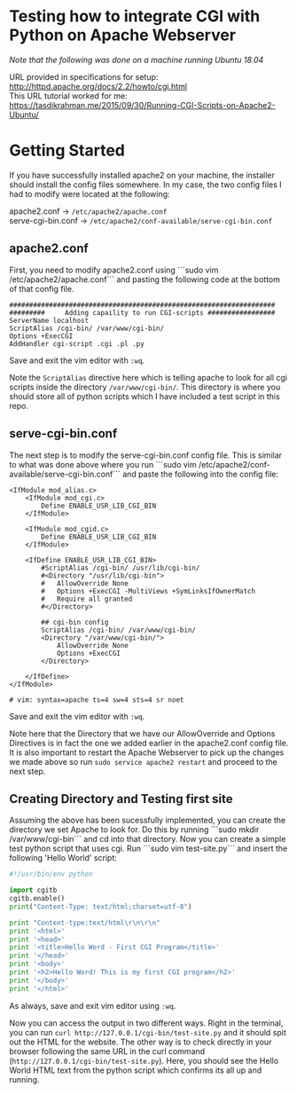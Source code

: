 # Testing how to integrate CGI with Python on Apache Webserver

*Note that the following was done on a machine running Ubuntu 18.04*

URL provided in specifications for setup: http://httpd.apache.org/docs/2.2/howto/cgi.html <br/>
This URL tutorial worked for me: https://tasdikrahman.me/2015/09/30/Running-CGI-Scripts-on-Apache2-Ubuntu/


# Getting Started

If you have successfully installed apache2 on your machine, the installer should install the config files somewhere. In my case, the two config files I had to modify were located at the following: 

apache2.conf -> ```/etc/apache2/apache.conf```<br/>
serve-cgi-bin.conf -> ```/etc/apache2/conf-available/serve-cgi-bin.conf```<br/>


<h2> apache2.conf </h2>
First, you need to modify apache2.conf using ```sudo vim /etc/apache2/apache.conf``` and pasting the following code at the bottom of that config file.

```
###################################################################
#########     Adding capaility to run CGI-scripts #################
ServerName localhost
ScriptAlias /cgi-bin/ /var/www/cgi-bin/
Options +ExecCGI
AddHandler cgi-script .cgi .pl .py
```
Save and exit the vim editor with ```:wq```.

Note the ```ScriptAlias``` directive here which is telling apache to look for all cgi scripts inside the directory ```/var/www/cgi-bin/```. This directory is where you should store all of python scripts which I have included a test script in this repo.


<h2> serve-cgi-bin.conf </h2>
The next step is to modify the serve-cgi-bin.conf config file. This is similar to what was done above where you run ```sudo vim /etc/apache2/conf-available/serve-cgi-bin.conf``` and paste the following into the config file:

```
<IfModule mod_alias.c>
	<IfModule mod_cgi.c>
		Define ENABLE_USR_LIB_CGI_BIN
	</IfModule>

	<IfModule mod_cgid.c>
		Define ENABLE_USR_LIB_CGI_BIN
	</IfModule>

	<IfDefine ENABLE_USR_LIB_CGI_BIN>
		#ScriptAlias /cgi-bin/ /usr/lib/cgi-bin/
		#<Directory "/usr/lib/cgi-bin">
		#	AllowOverride None
		#	Options +ExecCGI -MultiViews +SymLinksIfOwnerMatch
		#	Require all granted
		#</Directory>

		## cgi-bin config
		ScriptAlias /cgi-bin/ /var/www/cgi-bin/
	    <Directory "/var/www/cgi-bin/">
	        AllowOverride None
	        Options +ExecCGI 
	    </Directory>

	</IfDefine>
</IfModule>

# vim: syntax=apache ts=4 sw=4 sts=4 sr noet
```
Save and exit the vim editor with ```:wq```.


Note here that the Directory that we have our AllowOverride and Options Directives is in fact the one we added earlier in the apache2.conf config file. It is also important to restart the Apache Webserver to pick up the changes we made above so run ```sudo service apache2 restart``` and proceed to the next step.


<h2> Creating Directory and Testing first site </h2>
Assuming the above has been sucessfully implemented, you can create the directory we set Apache to look for. Do this by running ```sudo mkdir /var/www/cgi-bin``` and cd into that directory. Now you can create a simple test python script that uses cgi. Run ```sudo vim test-site.py``` and insert the following 'Hello World' script:

```python
#!/usr/bin/env python

import cgitb
cgitb.enable()    
print("Content-Type: text/html;charset=utf-8")

print "Content-type:text/html\r\n\r\n"
print '<html>'
print '<head>'
print '<title>Hello Word - First CGI Program</title>'
print '</head>'
print '<body>'
print '<h2>Hello Word! This is my first CGI program</h2>'
print '</body>'
print '</html>'
```
As always, save and exit vim editor using ```:wq```. 

Now you can access the output in two different ways. Right in the terminal, you can run ```curl http://127.0.0.1/cgi-bin/test-site.py``` and it should spit out the HTML for the website. The other way is to check directly in your browser following the same URL in the curl command (```http://127.0.0.1/cgi-bin/test-site.py```). Here, you should see the Hello World HTML text from the python script which confirms its all up and running.
